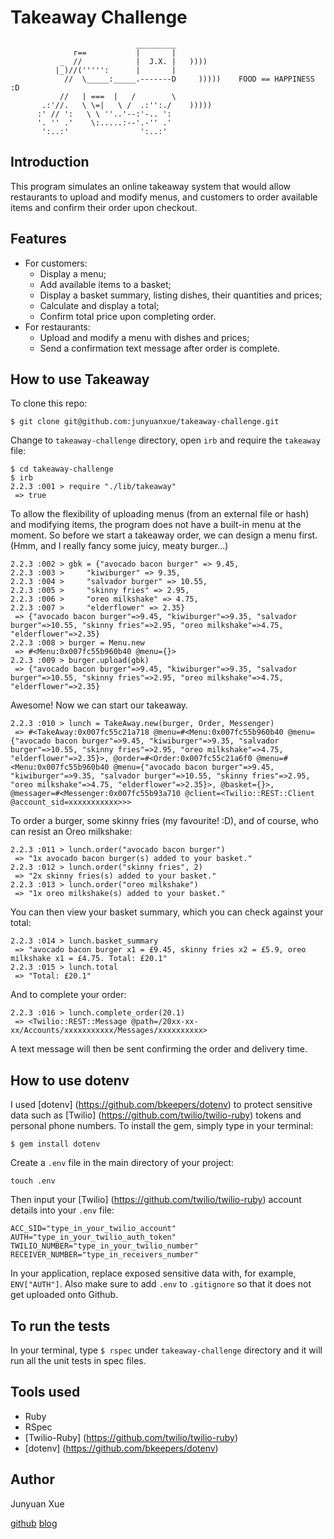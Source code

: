Takeaway Challenge
==================
```
                            _________
              r==           |       |
           _  //            |  J.X. |   ))))
          |_)//(''''':      |       |
            //  \_____:_____.-------D     )))))    FOOD == HAPPINESS :D
           //   | ===  |   /        \
       .:'//.   \ \=|   \ /  .:'':./    )))))
      :' // ':   \ \ ''..'--:'-.. ':
      '. '' .'    \:.....:--'.-'' .'
       ':..:'                ':..:'

 ```

Introduction
-------------
This program simulates an online takeaway system that would allow restaurants to upload and modify menus, and customers to order available items and confirm their order upon checkout.

Features
-------------
* For customers:
    * Display a menu;
    * Add available items to a basket;
    * Display a basket summary, listing dishes, their quantities and prices;
    * Calculate and display a total;
    * Confirm total price upon completing order.
* For restaurants:
    * Upload and modify a menu with dishes and prices;
    * Send a confirmation text message after order is complete.

How to use Takeaway
--------------------
To clone this repo:
```
$ git clone git@github.com:junyuanxue/takeaway-challenge.git
```

Change to `takeaway-challenge` directory, open `irb` and require the `takeaway` file:
```
$ cd takeaway-challenge
$ irb
2.2.3 :001 > require "./lib/takeaway"
 => true
```

To allow the flexibility of uploading menus (from an external file or hash) and modifying items, the program does not have a built-in menu at the moment. So before we start a takeaway order, we can design a menu first. (Hmm, and I really fancy some juicy, meaty burger...)
```
2.2.3 :002 > gbk = {"avocado bacon burger" => 9.45,
2.2.3 :003 >     "kiwiburger" => 9.35,
2.2.3 :004 >     "salvador burger" => 10.55,
2.2.3 :005 >     "skinny fries" => 2.95,
2.2.3 :006 >     "oreo milkshake" => 4.75,
2.2.3 :007 >     "elderflower" => 2.35}
 => {"avocado bacon burger"=>9.45, "kiwiburger"=>9.35, "salvador burger"=>10.55, "skinny fries"=>2.95, "oreo milkshake"=>4.75, "elderflower"=>2.35}
2.2.3 :008 > burger = Menu.new
 => #<Menu:0x007fc55b960b40 @menu={}>
2.2.3 :009 > burger.upload(gbk)
 => {"avocado bacon burger"=>9.45, "kiwiburger"=>9.35, "salvador burger"=>10.55, "skinny fries"=>2.95, "oreo milkshake"=>4.75, "elderflower"=>2.35}
```

Awesome! Now we can start our takeaway.
```
2.2.3 :010 > lunch = TakeAway.new(burger, Order, Messenger)
 => #<TakeAway:0x007fc55c21a718 @menu=#<Menu:0x007fc55b960b40 @menu={"avocado bacon burger"=>9.45, "kiwiburger"=>9.35, "salvador burger"=>10.55, "skinny fries"=>2.95, "oreo milkshake"=>4.75, "elderflower"=>2.35}>, @order=#<Order:0x007fc55c21a6f0 @menu=#<Menu:0x007fc55b960b40 @menu={"avocado bacon burger"=>9.45, "kiwiburger"=>9.35, "salvador burger"=>10.55, "skinny fries"=>2.95, "oreo milkshake"=>4.75, "elderflower"=>2.35}>, @basket={}>, @messager=#<Messenger:0x007fc55b93a710 @client=<Twilio::REST::Client @account_sid=xxxxxxxxxxx>>>
```

To order a burger, some skinny fries (my favourite! :D), and of course, who can resist an Oreo milkshake:
```
2.2.3 :011 > lunch.order("avocado bacon burger")
 => "1x avocado bacon burger(s) added to your basket."
2.2.3 :012 > lunch.order("skinny fries", 2)
 => "2x skinny fries(s) added to your basket."
2.2.3 :013 > lunch.order("oreo milkshake")
 => "1x oreo milkshake(s) added to your basket."
```

You can then view your basket summary, which you can check against your total:
```
2.2.3 :014 > lunch.basket_summary
 => "avocado bacon burger x1 = £9.45, skinny fries x2 = £5.9, oreo milkshake x1 = £4.75. Total: £20.1"
2.2.3 :015 > lunch.total
 => "Total: £20.1"
```

And to complete your order:
```
2.2.3 :016 > lunch.complete_order(20.1)
 => <Twilio::REST::Message @path=/20xx-xx-xx/Accounts/xxxxxxxxxxx/Messages/xxxxxxxxxx>
```

A text message will then be sent confirming the order and delivery time.

How to use dotenv
------------------
I used [dotenv] (https://github.com/bkeepers/dotenv) to protect sensitive data such as [Twilio] (https://github.com/twilio/twilio-ruby) tokens and personal phone numbers. To install the gem, simply type in your terminal:
```
$ gem install dotenv
```

Create a `.env` file in the main directory of your project:
```
touch .env
```

Then input your [Twilio] (https://github.com/twilio/twilio-ruby) account details into your `.env` file:
```
ACC_SID="type_in_your_twilio_account"
AUTH="type_in_your_twilio_auth_token"
TWILIO_NUMBER="type_in_your_twilio_number"
RECEIVER_NUMBER="type_in_receivers_number"
```

In your application, replace exposed sensitive data with, for example, `ENV["AUTH"]`.
Also make sure to add `.env` to `.gitignore` so that it does not get uploaded onto Github.

To run the tests
-----------------
In your terminal, type `$ rspec` under `takeaway-challenge` directory and it will run all the unit tests in spec files.

Tools used
-------------
* Ruby
* RSpec
* [Twilio-Ruby] (https://github.com/twilio/twilio-ruby)
* [dotenv] (https://github.com/bkeepers/dotenv)

Author
-------
 Junyuan Xue

 [github](https://github.com/junyuanxue)  [blog](https://spinningcodes.wordpress.com/)

